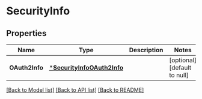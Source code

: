 # SecurityInfo

## Properties
Name | Type | Description | Notes
------------ | ------------- | ------------- | -------------
**OAuth2Info** | [***SecurityInfoOAuth2Info**](SecurityInfo.OAuth2Info.md) |  | [optional] [default to null]

[[Back to Model list]](../README.md#documentation-for-models) [[Back to API list]](../README.md#documentation-for-api-endpoints) [[Back to README]](../README.md)


